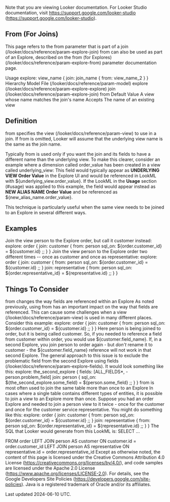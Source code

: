 Note that you are viewing Looker documentation. For Looker Studio documentation, visit https://support.google.com/looker-studio (https://support.google.com/looker-studio).

## From (For Joins)

This page refers to the from parameter that is part of a join (/looker/docs/reference/param-explore-join) from can also be used as part of an Explore, described on the from (for Explores)
 (/looker/docs/reference/param-explore-from) parameter documentation page.

Usage explore: view_name {
join: join_name {
from: view_name_2
}
}
Hierarchy Model File (/looker/docs/reference/param-model)
explore (/looker/docs/reference/param-explore-explore)
join (/looker/docs/reference/param-explore-join)
from Default Value A view whose name matches the join's name Accepts The name of an existing view

## Definition

from specifies the view (/looker/docs/reference/param-view) to use in a join. If from is omitted, Looker will assume that the underlying view name is the same as the join name.

Typically from is used only if you want the join and its fields to have a different name than the underlying view. To make this clearer, consider an example where a dimension called order_value has been created in a view called underlying_view:
This field would typically appear as **UNDERLYING VIEW Order Value** in the Explore UI and would be referenced in LookML with ${underlying_view.order_value}. If the LookML in the **Usage** section (\#usage) was applied to this example, the field would appear instead as **NEW ALIAS NAME Order Value** and be referenced as ${new_alias_name.order_value}.

This technique is particularly useful when the same view needs to be joined to an Explore in several different ways.

## Examples

Join the view person to the Explore order, but call it customer instead:
explore: order {
join: customer {
from: person sql_on: ${order.customer_id} = ${customer.id} ;;
}
}
Join the view person to the Explore order two different times -- once as customer and once as representative:
explore: order {
join: customer {
from: person sql_on: ${order.customer_id} = ${customer.id} ;;
} join: representative {
from: person sql_on: ${order.representative_id} = ${representative.id} ;;
}
}

## Things To Consider

from changes the way fields are referenced within an Explore As noted previously, using from has an important impact on the way that fields are referenced. This can cause some challenges when a view (/looker/docs/reference/param-view) is used in many different places. Consider this example:
explore: order {
join: customer {
from: person sql_on: ${order.customer_id} = ${customer.id} ;;
}
}
Here person is being joined to order, but it is being called customer. So, if you needed to reference a field from customer within order, you would use ${customer.field_name}. If, in a second Explore, you join person to order again - but *don't* rename it to customer - the ${customer.field_name} reference will not work in that second Explore. The general approach to this issue is to exclude the problematic field from the second Explore using fields (/looker/docs/reference/param-explore-fields). It would look something like this:
explore: the_second_explore {
fields: [ALL_FIELDS*, -person.problem_field] join: person {
sql_on: ${the_second_explore.some_field} = ${person.some_field} ;;
}
}
from is most often used to join the same table more than once to an Explore In cases where a single table contains different types of entities, it is possible to join a view to an Explore more than once. Suppose you had an order Explore and needed to join a person view to it twice - once for the customer and once for the customer service representative. You might do something like this:
explore: order {
join: customer {
from: person sql_on: ${order.customer_id} = ${customer.id} ;;
}
join: representative {
from: person sql_on: ${order.representative_id} = ${representative.id} ;;
}
}
The SQL that Looker would generate from this LookML is:
SELECT ...

FROM order LEFT JOIN person AS customer ON customer.id = order.customer_id LEFT JOIN person AS representative ON representative.id = order.representative_id Except as otherwise noted, the content of this page is licensed under the Creative Commons Attribution 4.0 License
 (https://creativecommons.org/licenses/by/4.0/), and code samples are licensed under the Apache 2.0 License
 (https://www.apache.org/licenses/LICENSE-2.0). For details, see the Google Developers Site Policies
 (https://developers.google.com/site-policies). Java is a registered trademark of Oracle and/or its affiliates.

Last updated 2024-06-10 UTC.